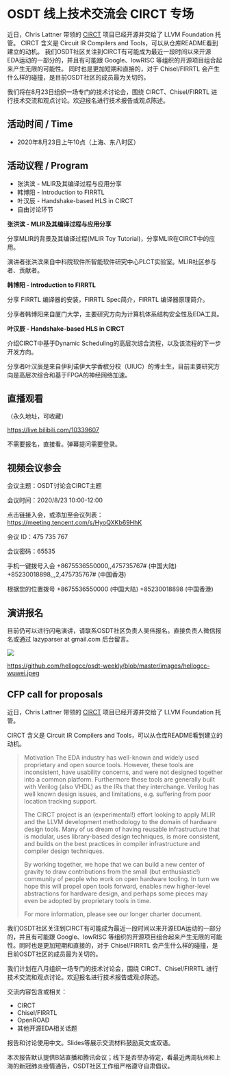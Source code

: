 # OSDT 线上技术交流会 CIRCT 专场

近日，Chris Lattner 带领的 [CIRCT](https://github.com/llvm/circt) 项目已经开源并交给了 LLVM Foundation 托管。
CIRCT 含义是 Circuit IR Compilers and Tools，可以从仓库README看到建立的动机。
我们OSDT社区关注到CIRCT有可能成为最近一段时间以来开源EDA运动的一部分的，并且有可能跟 Google、lowRISC 等组织的开源项目组合起来产生无限的可能性。
同时也是更加短期和直接的，对于 Chisel/FIRRTL 会产生什么样的碰撞，是目前OSDT社区的成员最为关切的。

我们将在8月23日组织一场专门的技术讨论会，围绕 CIRCT、Chisel/FIRRTL 进行技术交流和观点讨论。欢迎报名进行技术报告或观点陈述。

## 活动时间 / Time

- 2020年8月23日上午10点（上海、东八时区）

## 活动议程 / Program

- 张洪滨 - MLIR及其编译过程与应用分享
- 韩博阳 - Introduction to FIRRTL
- 叶汉辰 - Handshake-based HLS in CIRCT
- 自由讨论环节

**张洪滨 - MLIR及其编译过程与应用分享**

分享MLIR的背景及其编译过程(MLIR Toy Tutorial)，分享MLIR在CIRCT中的应用。

演讲者张洪滨来自中科院软件所智能软件研究中心PLCT实验室。MLIR社区参与者、贡献者。

**韩博阳 - Introduction to FIRRTL**

分享 FIRRTL 编译器的安装，FIRRTL Spec简介，FIRRTL 编译器原理简介。

分享者韩博阳来自厦门大学，主要研究方向为计算机体系结构安全性及EDA工具。

**叶汉辰 - Handshake-based HLS in CIRCT**

介绍CIRCT中基于Dynamic Scheduling的高层次综合流程，以及该流程的下一步开发方向。

分享者叶汉辰是来自伊利诺伊大学香槟分校（UIUC）的博士生，目前主要研究方向是高层次综合和基于FPGA的神经网络加速。

## 直播观看

（永久地址，可收藏）

https://live.bilibili.com/10339607

不需要报名，直接看。弹幕提问需要登录。

## 视频会议参会

会议主题：OSDT讨论会CIRCT主题

会议时间：2020/8/23 10:00-12:00

点击链接入会，或添加至会议列表：
https://meeting.tencent.com/s/HyoQXKb69HhK

会议 ID：475 735 767

会议密码：65535

手机一键拨号入会
+8675536550000,,475735767# (中国大陆)
+85230018898,,,2,475735767# (中国香港)

根据您的位置拨号
+8675536550000 (中国大陆)
+85230018898 (中国香港)


## 演讲报名

目前仍可以进行闪电演讲，请联系OSDT社区负责人吴伟报名。直接负责人微信报名或通过 lazyparser at gmail.com 后台留言。

![](https://github.com/hellogcc/osdt-weekly/blob/master/images/hellogcc-wuwei.jpeg)

https://github.com/hellogcc/osdt-weekly/blob/master/images/hellogcc-wuwei.jpeg

## CFP call for proposals

近日，Chris Lattner 带领的 [CIRCT](https://github.com/llvm/circt) 项目已经开源并交给了 LLVM Foundation 托管。

CIRCT 含义是 Circuit IR Compilers and Tools，可以从仓库README看到建立的动机。

> Motivation
> The EDA industry has well-known and widely used proprietary and open source tools. However, these tools are inconsistent, have usability concerns, and were not designed together into a common platform. Furthermore these tools are generally built with Verilog (also VHDL) as the IRs that they interchange. Verilog has well known design issues, and limitations, e.g. suffering from poor location tracking support.
>
> The CIRCT project is an (experimental!) effort looking to apply MLIR and the LLVM development methodology to the domain of hardware design tools. Many of us dream of having reusable infrastructure that is modular, uses library-based design techniques, is more consistent, and builds on the best practices in compiler infrastructure and compiler design techniques.
>
> By working together, we hope that we can build a new center of gravity to draw contributions from the small (but enthusiastic!) community of people who work on open hardware tooling. In turn we hope this will propel open tools forward, enables new higher-level abstractions for hardware design, and perhaps some pieces may even be adopted by proprietary tools in time.
>
> For more information, please see our longer charter document.

我们OSDT社区关注到CIRCT有可能成为最近一段时间以来开源EDA运动的一部分的，并且有可能跟 Google、lowRISC 等组织的开源项目组合起来产生无限的可能性。同时也是更加短期和直接的，对于 Chisel/FIRRTL 会产生什么样的碰撞，是目前OSDT社区的成员最为关切的。

我们计划在八月组织一场专门的技术讨论会，围绕 CIRCT、Chisel/FIRRTL 进行技术交流和观点讨论。欢迎报名进行技术报告或观点陈述。

交流内容包含或相关：
- CIRCT
- Chisel/FIRRTL
- OpenROAD
- 其他开源EDA相关话题

报告和讨论使用中文。Slides等展示交流材料鼓励英文或双语。

本次报告默认提供B站直播和腾讯会议；线下是否举办待定，看最近两周杭州和上海的新冠肺炎疫情通告，OSDT社区工作组严格遵守自肃倡议。
